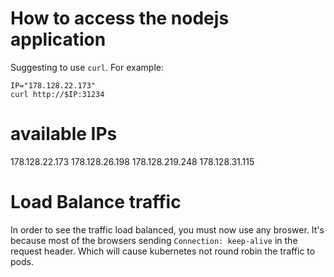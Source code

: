 # How to access the nodejs application
Suggesting to use `curl`. For example:
```
IP="178.128.22.173"
curl http://$IP:31234
```

# available IPs
178.128.22.173
178.128.26.198
178.128.219.248
178.128.31.115

# Load Balance traffic
In order to see the traffic load balanced, you must now use any broswer. It's because most of the browsers sending `Connection: keep-alive` in the request header. Which will cause kubernetes not round robin the traffic to pods.
